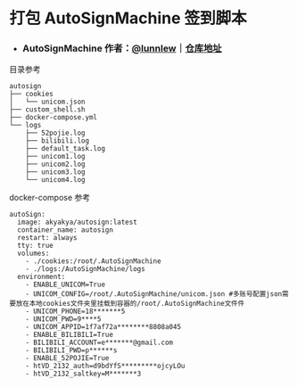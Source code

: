 # 打包 AutoSignMachine 签到脚本
- ### AutoSignMachine 作者：[__@lunnlew__](https://github.com/lunnlew)｜[__仓库地址__](https://github.com/lunnlew/AutoSignMachine/)


目录参考
```shell
autosign
├── cookies
│   └── unicom.json
├── custom_shell.sh
├── docker-compose.yml
└── logs
    ├── 52pojie.log
    ├── bilibili.log
    ├── default_task.log
    ├── unicom1.log
    ├── unicom2.log
    ├── unicom3.log
    └── unicom4.log
```
docker-compose 参考
```
autoSign:
  image: akyakya/autosign:latest
  container_name: autosign
  restart: always
  tty: true
  volumes:
    - ./cookies:/root/.AutoSignMachine
    - ./logs:/AutoSignMachine/logs
  environment:
    - ENABLE_UNICOM=True
    - UNICOM_CONFIG=/root/.AutoSignMachine/unicom.json #多账号配置json需要放在本地cookies文件夹里挂载到容器的/root/.AutoSignMachine文件件
    - UNICOM_PHONE=18*******5
    - UNICOM_PWD=9****5
    - UNICOM_APPID=1f7af72a********8808a045
    - ENABLE_BILIBILI=True
    - BILIBILI_ACCOUNT=e*******@gmail.com
    - BILIBILI_PWD=p******s
    - ENABLE_52POJIE=True
    - htVD_2132_auth=d9bdYfS*********ojcyLOu
    - htVD_2132_saltkey=M*******3
```
